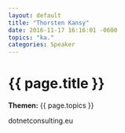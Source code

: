 ```yaml
---
layout: default
title: "Thorsten Kansy"
date: 2016-11-17 16:16:01 -0600
topics: "ka."
categories: Speaker
---
```


# {{ page.title }}

**Themen:** {{ page.topics }}

dotnetconsulting.eu